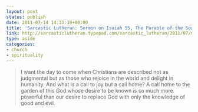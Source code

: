 ```yaml
---
layout: post
status: publish
date: 2011-07-14 14:33:19+00:00
title: 'Sarcastic Lutheran: Sermon on Isaiah 55, The Parable of the Sower and those big talking trees form Lord of the Rings'
link: http://sarcasticlutheran.typepad.com/sarcastic_lutheran/2011/07/sermon-on-isaiah-55-the-parable-of-the-sower-and-those-big-talking-trees-form-lord-of-the-rings.html
type: aside
categories:
- church
- spirituality
---
```


> I want the day to come when Christians are described not as judgmental but as those who rejoice in the world and delight in humanity. And what is a call to joy but a call home? A call home to the garden of this God whose desire to be known is so much more powerful than our desire to replace God with only the knowledge of good and evil.
